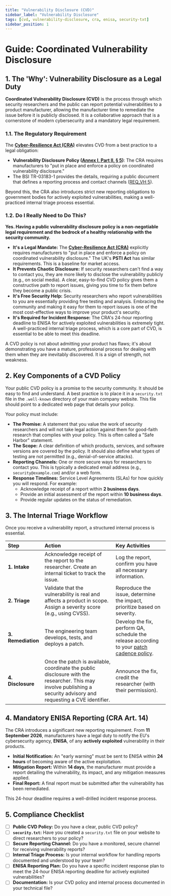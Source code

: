 ```yaml
---
title: "Vulnerability Disclosure (CVD)"
sidebar_label: "Vulnerability Disclosure"
tags: [cvd, vulnerability-disclosure, cra, enisa, security-txt]
sidebar_position: 1
---
```

# Guide: Coordinated Vulnerability Disclosure

## 1. The 'Why': Vulnerability Disclosure as a Legal Duty

**Coordinated Vulnerability Disclosure (CVD)** is the process through which security researchers and the public can report potential vulnerabilities to a product manufacturer, allowing the manufacturer time to remediate the issue before it is publicly disclosed. It is a collaborative approach that is a cornerstone of modern cybersecurity and a mandatory legal requirement.

### 1.1. The Regulatory Requirement

The **[Cyber-Resilience Act (CRA)](./../../standards/eu/cra-overview.md)** elevates CVD from a best practice to a legal obligation:

-   **Vulnerability Disclosure Policy ([Annex I, Part II, § 5][cra_annexI])**: The CRA requires manufacturers to "put in place and enforce a policy on coordinated vulnerability disclosure."
-   The BSI TR-03183-1 provides the details, requiring a public document that defines a reporting process and contact channels ([REQ_VH 5][bsi_tr_03183_p1]).

Beyond this, the CRA also introduces strict new reporting obligations to government bodies for actively exploited vulnerabilities, making a well-practiced internal triage process essential.

### 1.2. Do I Really Need to Do This?

**Yes. Having a public vulnerability disclosure policy is a non-negotiable legal requirement and the bedrock of a healthy relationship with the security community.**

-   **It's a Legal Mandate:** The **[Cyber-Resilience Act (CRA)](../../standards/eu/cra-overview.md)** explicitly requires manufacturers to "put in place and enforce a policy on coordinated vulnerability disclosure." The UK's **PSTI Act** has similar requirements. This is a baseline for market access.
-   **It Prevents Chaotic Disclosure:** If security researchers can't find a way to contact you, they are more likely to disclose the vulnerability publicly (e.g., on social media). A clear, easy-to-find CVD policy gives them a constructive path to report issues, giving you time to fix them before they become a public crisis.
-   **It's Free Security Help:** Security researchers who report vulnerabilities to you are essentially providing free testing and analysis. Embracing the community and making it easy for them to report issues is one of the most cost-effective ways to improve your product's security.
-   **It's Required for Incident Response:** The CRA's 24-hour reporting deadline to ENISA for actively exploited vulnerabilities is extremely tight. A well-practiced internal triage process, which is a core part of CVD, is essential to be able to meet this deadline.

A CVD policy is not about admitting your product has flaws; it's about demonstrating you have a mature, professional process for dealing with them when they are inevitably discovered. It is a sign of strength, not weakness.

## 2. Key Components of a CVD Policy

Your public CVD policy is a promise to the security community. It should be easy to find and understand. A best practice is to place it in a `security.txt` file in the `.well-known` directory of your main company website. This file should point to a dedicated web page that details your policy.

Your policy must include:
-   **The Promise:** A statement that you value the work of security researchers and will not take legal action against them for good-faith research that complies with your policy. This is often called a "Safe Harbor" statement.
-   **The Scope:** A clear definition of which products, services, and software versions are covered by the policy. It should also define what types of testing are not permitted (e.g., denial-of-service attacks).
-   **Reporting Channels:** One or more secure ways for researchers to contact you. This is typically a dedicated email address (e.g., `security@example.com`) and/or a web form.
-   **Response Timelines:** Service Level Agreements (SLAs) for how quickly you will respond. For example:
    -   Acknowledge receipt of a report within **2 business days**.
    -   Provide an initial assessment of the report within **10 business days**.
    -   Provide regular updates on the status of remediation.

## 3. The Internal Triage Workflow

Once you receive a vulnerability report, a structured internal process is essential.

| Step | Action | Key Activities |
| :--- | :--- | :--- |
| **1. Intake** | Acknowledge receipt of the report to the researcher. Create an internal ticket to track the issue. | Log the report, confirm you have all necessary information. |
| **2. Triage** | Validate that the vulnerability is real and affects a product in scope. Assign a severity score (e.g., using CVSS). | Reproduce the issue, determine the impact, prioritize based on severity. |
| **3. Remediation** | The engineering team develops, tests, and deploys a patch. | Develop the fix, perform QA, schedule the release according to your [patch cadence policy](./patch-cadence.md). |
| **4. Disclosure** | Once the patch is available, coordinate the public disclosure with the researcher. This may involve publishing a security advisory and requesting a CVE identifier. | Announce the fix, credit the researcher (with their permission). |

## 4. Mandatory ENISA Reporting (CRA Art. 14)

The CRA introduces a significant new reporting requirement. From **11 September 2026**, manufacturers have a legal duty to notify the EU's cybersecurity agency, **ENISA**, of any **actively exploited** vulnerability in their products.

-   **Initial Notification:** An "early warning" must be sent to ENISA within **24 hours** of becoming aware of the active exploitation.
-   **Mitigation Report:** Within **14 days**, the manufacturer must provide a report detailing the vulnerability, its impact, and any mitigation measures applied.
-   **Final Report:** A final report must be submitted after the vulnerability has been remediated.

This 24-hour deadline requires a well-drilled incident response process.

## 5. Compliance Checklist

- [ ] **Public CVD Policy:** Do you have a clear, public CVD policy?
- [ ] **`security.txt`:** Have you created a `security.txt` file on your website to direct researchers to your policy?
- [ ] **Secure Reporting Channel:** Do you have a monitored, secure channel for receiving vulnerability reports?
- [ ] **Internal Triage Process:** Is your internal workflow for handling reports documented and understood by your team?
- [ ] **ENISA Reporting Plan:** Do you have a specific incident response plan to meet the 24-hour ENISA reporting deadline for actively exploited vulnerabilities?
- [ ] **Documentation:** Is your CVD policy and internal process documented in your technical file?

<!-- Citations -->
[cra_art14]: https://eur-lex.europa.eu/legal-content/EN/TXT/?uri=CELEX:02024R2847-20241120#art_14 "CRA Article 14 – Reporting obligations of manufacturers"
[cra_annexI]: https://eur-lex.europa.eu/legal-content/EN/TXT/?uri=CELEX:02024R2847-20241120#anx_I "CRA Annex I – Essential cybersecurity requirements"
[bsi_tr_03183_p1]: https://www.bsi.bund.de/SharedDocs/Downloads/EN/BSI/Publications/TechGuidelines/TR03183/BSI-TR-03183-1-0_9_0.pdf "BSI TR-03183 Part 1: General requirements"